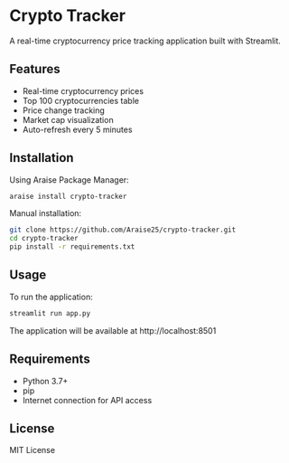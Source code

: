 # Crypto Tracker

A real-time cryptocurrency price tracking application built with Streamlit.

## Features

- Real-time cryptocurrency prices
- Top 100 cryptocurrencies table
- Price change tracking
- Market cap visualization
- Auto-refresh every 5 minutes

## Installation

Using Araise Package Manager:
```bash
araise install crypto-tracker
```

Manual installation:
```bash
git clone https://github.com/Araise25/crypto-tracker.git
cd crypto-tracker
pip install -r requirements.txt
```

## Usage

To run the application:
```bash
streamlit run app.py
```

The application will be available at http://localhost:8501

## Requirements

- Python 3.7+
- pip
- Internet connection for API access

## License

MIT License